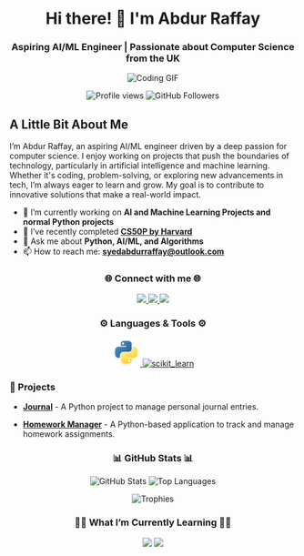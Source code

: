 <h1 align="center">Hi there! 👋 I'm Abdur Raffay</h1>
<h3 align="center">Aspiring AI/ML Engineer | Passionate about Computer Science from the UK</h3>

<div align="center">
  <img src="https://media.giphy.com/media/qgQUggAC3Pfv687qPC/giphy.gif" alt="Coding GIF" width="500"/>
</div>

<p align="center">
  <img src="https://komarev.com/ghpvc/?username=abdurraffayshah&label=Profile%20Views&color=0e75b6&style=flat" alt="Profile views"/>
  <img src="https://img.shields.io/github/followers/abdurraffayshah?label=Followers" alt="GitHub Followers"/>
</p>

<h2>A Little Bit About Me</h2>
<p>
  I’m Abdur Raffay, an aspiring AI/ML engineer driven by a deep passion for computer science. I enjoy working on projects that push the boundaries of technology, particularly in artificial intelligence and machine learning. Whether it's coding, problem-solving, or exploring new advancements in tech, I’m always eager to learn and grow. My goal is to contribute to innovative solutions that make a real-world impact.
</p>

- 🔭 I’m currently working on **AI and Machine Learning Projects and normal Python projects**
- 🌱 I’ve recently completed [**CS50P by Harvard**](https://cs50.harvard.edu/python/2023/)
- 💬 Ask me about **Python, AI/ML, and Algorithms**
- 📫 How to reach me: **syedabdurraffay@outlook.com**

<h3 align="center">🌐 Connect with me 🌐</h3>
<p align="center">
  <a href="https://linkedin.com/in/abdur-raffay-shah" target="_blank">
    <img src="https://img.shields.io/badge/LinkedIn-Abdur%20Raffay%20Shah-blue?style=for-the-badge&logo=linkedin"/>
  </a>
  <a href="https://www.leetcode.com/a_raffay" target="_blank">
    <img src="https://img.shields.io/badge/LeetCode-a_raffay-orange?style=for-the-badge&logo=leetcode"/>
  </a>
  <a href="https://discord.gg/4SFRES74" target="_blank">
    <img src="https://img.shields.io/badge/Discord-4SFRES74-7289DA?style=for-the-badge&logo=discord"/>
  </a>
</p>

<h3 align="center">⚙️ Languages & Tools ⚙️</h3>
<p align="center">
  <a href="https://www.python.org" target="_blank">
    <img src="https://raw.githubusercontent.com/devicons/devicon/master/icons/python/python-original.svg" alt="python" width="50" height="50"/>
  </a>
  <a href="https://scikit-learn.org/" target="_blank">
    <img src="https://upload.wikimedia.org/wikipedia/commons/0/05/Scikit_learn_logo_small.svg" alt="scikit_learn" width="50" height="50"/>
  </a>
</p>

<h3>📂 Projects</h3>
<p>
  
  - <a href="https://github.com/abdurraffayshah/Journal-" target="_blank">**Journal**</a> - A Python project to manage personal journal entries.
  
  - <a href="https://github.com/abdurraffayshah/Homework-Manager" target="_blank">**Homework Manager**</a> - A Python-based application to track and manage homework assignments.
</p>

<h3 align="center">📊 GitHub Stats 📊</h3>
<p align="center">
  <img src="https://github-readme-stats.vercel.app/api?username=abdurraffayshah&show_icons=true&theme=radical" alt="GitHub Stats" width="400"/>
  <img src="https://github-readme-stats.vercel.app/api/top-langs?username=abdurraffayshah&show_icons=true&locale=en&layout=compact&theme=radical" alt="Top Languages" width="400"/>
</p>

<p align="center">
  <img src="https://github-profile-trophy.vercel.app/?username=abdurraffayshah&theme=radical&margin-w=15" alt="Trophies" width="500"/>
</p>

<h3 align="center">👨‍💻 What I’m Currently Learning 👨‍💻</h3>
<p align="center">
  <img src="https://img.shields.io/badge/AI%20&%20ML-Scikit--Learn%2C%20TensorFlow-yellow?style=for-the-badge&logo=artstation"/>
  <img src="https://img.shields.io/badge/Data%20Structures%20and%20Algorithms-LeetCode-brightgreen?style=for-the-badge&logo=leetcode"/>
</p>